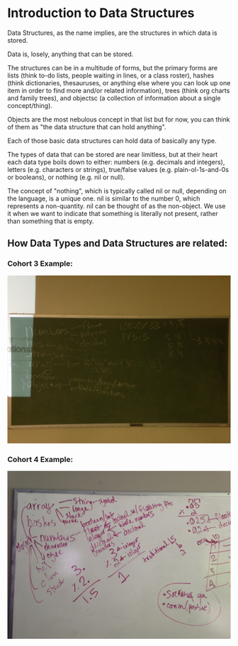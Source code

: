 # Introduction to Data Structures

Data Structures, as the name implies, are the structures in which data is stored.

Data is, losely, anything that can be stored.

The structures can be in a multitude of forms, but the primary forms are lists (think to-do lists, people waiting in lines, or a class roster), hashes (think dictionaries, thesauruses, or anything else where you can look up one item in order to find more and/or related information), trees (think org charts and family trees), and objectsc (a collection of information about a single concept/thing).

Objects are the most nebulous concept in that list but for now, you can think of them as "the data structure that can hold anything".  

Each of those basic data structures can hold data of basically any type.

The types of data that can be stored are near limitless, but at their heart each data type boils down to either: numbers (e.g. decimals and integers), letters (e.g. characters or strings), true/false values (e.g. plain-ol-1s-and-0s or booleans), or nothing (e.g. nil or null).

The concept of "nothing", which is typically called nil or null, depending on the language, is a unique one.  nil is similar to the number 0, which represents a non-quantity.  nil can be thought of as the non-object.  We use it when we want to indicate that something is literally not present, rather than something that is empty.


## How Data Types and Data Structures are related:

### Cohort 3 Example:

![](cohort-3-data-type-notes.JPG)

### Cohort 4 Example:

![](cohort-4-data-type-notes.JPG)
